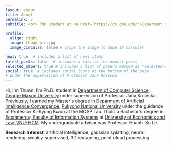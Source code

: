 ```yaml
---
layout: about
title: About
permalink: /
subtitle: <br> PhD Student at <a href='https://cs.gmu.edu/'>Deparment of Computer Science</a>, <a href='https://www.gmu.edu/'>George Mason University</a>

profile:
  align: right
  image: thuan_pic.jpg
  image_circular: false # crops the image to make it circular

news: true  # includes a list of news items
latest_posts: false  # includes a list of the newest posts
selected_papers: true # includes a list of papers marked as "selected={true}"
social: true  # includes social icons at the bottom of the page
# under the supervision of Professor Jana Kosecka
---
```


Hi, I'm Thuan. I'm Ph.D. student in <a href='https://cs.gmu.edu/'>Department of Computer Science</a>, <a href='https://www.gmu.edu/'>George Mason University</a> under supervision of Professor Jana Kosecka. Previously, I earned my Master's degree in <a href='https://itc.pknu.ac.kr/eng/html/00_main/'>Deparment of Artificial Intelligence Convergence</a>, <a href='https://www.pknu.ac.kr/eng'>Pukyong National University</a> under the guidance of Professor Ki-Ryong Kwon at the MCSP Lab. I hold a Bachelor's degree in <a href='https://is.uel.edu.vn/'>Ecommerce, Faculty of Information Systems</a> at <a href='http://en.uel.edu.vn/'>University of Economics and Law, VNU-HCM</a>. My undergraduate advisor was Professor Hoanh-Su Le.

<b>Research Interest</b>: artificial intelligence, gaussian splatting, neural rendering, weakly-supervised, 3D reasoning, point cloud processing


